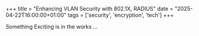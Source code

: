 +++
title = "Enhancing VLAN Security with 802.1X, RADIUS"
date = "2025-04-22T16:00:00+01:00"
tags  = ['security', 'encryption', 'tech']
+++

Something Exciting is in the works ...
